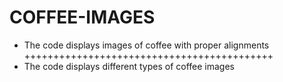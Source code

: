 # COFFEE-IMAGES
* The code displays images of coffee with proper alignments
+++++++++++++++++++++++++++++++++++++++++++
* The code displays different types of coffee images



